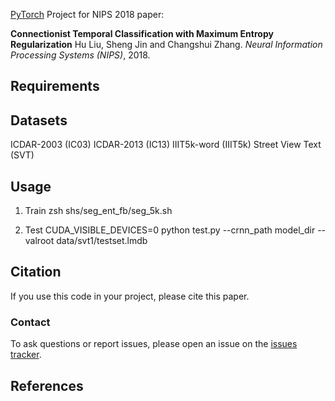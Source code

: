 [PyTorch](http://pytorch.org/) Project for NIPS 2018 paper: 

**Connectionist Temporal Classification with Maximum Entropy Regularization**
Hu Liu, Sheng Jin and Changshui Zhang. *Neural Information Processing Systems (NIPS)*, 2018. 


## Requirements



## Datasets
ICDAR-2003 (IC03)
ICDAR-2013 (IC13)
IIIT5k-word (IIIT5k) 
Street View Text (SVT)

## Usage

1. Train
zsh shs/seg_ent_fb/seg_5k.sh

2. Test
CUDA_VISIBLE_DEVICES=0 python test.py --crnn_path model_dir --valroot data/svt1/testset.lmdb

## Citation
If you use this code in your project, please cite this paper.

### Contact
To ask questions or report issues, please open an issue on the [issues tracker](https://github.com/liuhu-bigeye/enctc.crnn/issues).

## References
